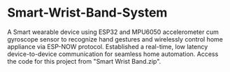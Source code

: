 # Smart-Wrist-Band-System
A Smart wearable device using ESP32 and MPU6050 accelerometer cum gyroscope sensor to recognize hand gestures and wirelessly control home appliance via ESP-NOW protocol. Established a real-time, low latency device-to-device communication for seamless home automation.
Access the code for this project from "Smart Wrist Band.zip".
